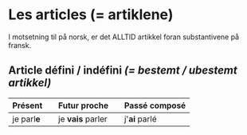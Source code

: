 # Les articles (= artiklene)

I motsetning til på norsk, er det ALLTID artikkel foran substantivene på fransk.

## Article défini / indéfini _(= bestemt / ubestemt artikkel)_

|Présent                 |   |Futur proche                |   | Passé composé            |
|:---------------------- |---|:-------------------------- |---| :----------------------- |
|je parl**e**            |   |je **vais** parler          |   |j'**ai** parlé            |
